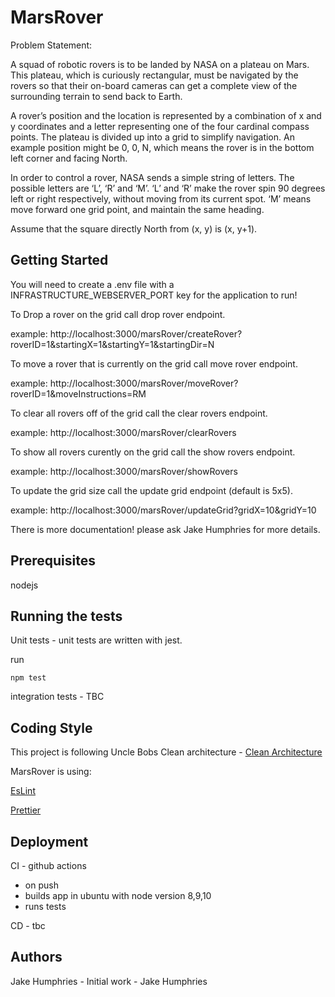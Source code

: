 # MarsRover
Problem Statement:

A squad of robotic rovers is to be landed by NASA on a plateau on Mars. This plateau, which is curiously rectangular, must be navigated by the rovers so that their on-board cameras can get a complete view of the surrounding terrain to send back to Earth.

A rover’s position and the location is represented by a combination of x and y coordinates and a letter representing one of the four cardinal compass points. The plateau is divided up into a grid to simplify navigation. An example position might be 0, 0, N, which means the rover is in the bottom left corner and facing North.

In order to control a rover, NASA sends a simple string of letters. The possible letters are ‘L’, ‘R’ and ‘M’. ‘L’ and ‘R’ make the rover spin 90 degrees left or right respectively, without moving from its current spot. ‘M’ means move forward one grid point, and maintain the same heading.

Assume that the square directly North from (x, y) is (x, y+1).

## Getting Started

You will need to create a .env file with a INFRASTRUCTURE_WEBSERVER_PORT key for the application to run! 

To Drop a rover on the grid call drop rover endpoint. 

example: http://localhost:3000/marsRover/createRover?roverID=1&startingX=1&startingY=1&startingDir=N

To move a rover that is currently on the grid call move rover endpoint.

example: http://localhost:3000/marsRover/moveRover?roverID=1&moveInstructions=RM

To clear all rovers off of the grid call the clear rovers endpoint.

example: http://localhost:3000/marsRover/clearRovers

To show all rovers curently on the grid call the show rovers endpoint.

example: http://localhost:3000/marsRover/showRovers

To update the grid size call the update grid endpoint (default is 5x5).

example: http://localhost:3000/marsRover/updateGrid?gridX=10&gridY=10

There is more documentation! please ask Jake Humphries for more details. 

## Prerequisites
nodejs

## Running the tests
Unit tests - unit tests are written with jest. 

run 

```npm test```

integration tests - TBC 

## Coding Style

This project is following Uncle Bobs Clean architecture - [Clean Architecture](https://blog.cleancoder.com/)

MarsRover is using: 

[EsLint](https://eslint.org/)

[Prettier](https://github.com/prettier/prettier)

## Deployment 
CI - github actions
- on push
- builds app in ubuntu with node version 8,9,10
- runs tests

CD - tbc 

## Authors
Jake Humphries - Initial work - Jake Humphries
